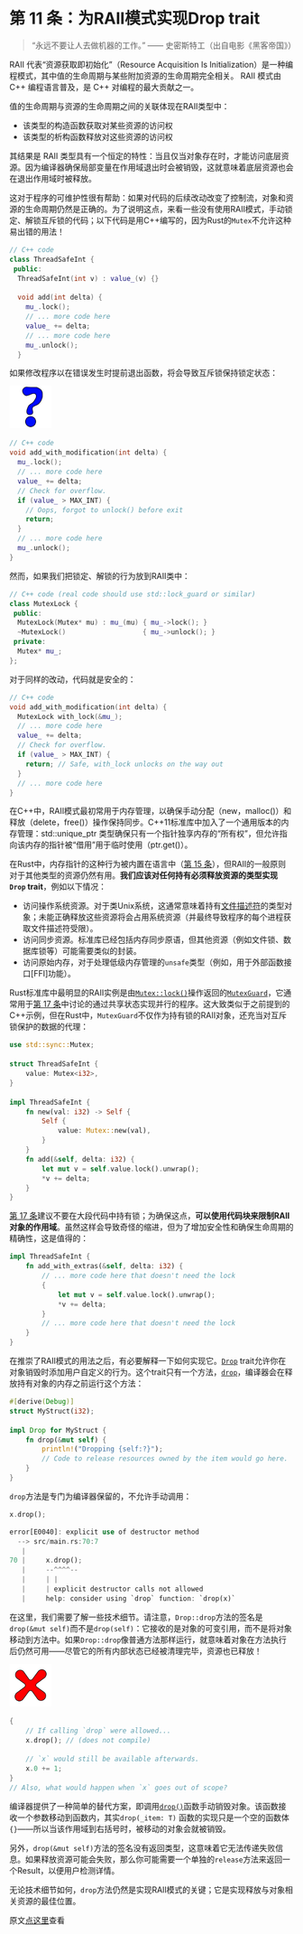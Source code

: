 # 第 11 条：为RAII模式实现Drop trait

> “永远不要让人去做机器的工作。” —— 史密斯特工（出自电影《黑客帝国》）

RAII 代表“资源获取即初始化”（Resource Acquisition Is Initialization）是一种编程模式，其中值的生命周期与某些附加资源的生命周期完全相关。 RAII 模式由 C++ 编程语言普及，是 C++ 对编程的最大贡献之一。

值的生命周期与资源的生命周期之间的关联体现在RAII类型中：

- 该类型的构造函数获取对某些资源的访问权
- 该类型的析构函数释放对这些资源的访问权

其结果是 RAII 类型具有一个恒定的特性：当且仅当对象存在时，才能访问底层资源。因为编译器确保局部变量在作用域退出时会被销毁，这就意味着底层资源也会在退出作用域时被释放。

这对于程序的可维护性很有帮助：如果对代码的后续改动改变了控制流，对象和资源的生命周期仍然是正确的。为了说明这点，来看一些没有使用RAII模式，手动锁定、解锁互斥锁的代码；以下代码是用C++编写的，因为Rust的`Mutex`不允许这种易出错的用法！

```C++
// C++ code
class ThreadSafeInt {
 public:
  ThreadSafeInt(int v) : value_(v) {}

  void add(int delta) {
    mu_.lock();
    // ... more code here
    value_ += delta;
    // ... more code here
    mu_.unlock();
  }
```

如果修改程序以在错误发生时提前退出函数，将会导致互斥锁保持锁定状态：

<div class="ferris"><img src="../images/not_desired_behavior.svg" width="75" height="75" /></div>


```C++
// C++ code
void add_with_modification(int delta) { 
  mu_.lock();
  // ... more code here
  value_ += delta;
  // Check for overflow.
  if (value_ > MAX_INT) {
    // Oops, forgot to unlock() before exit
    return;
  }
  // ... more code here
  mu_.unlock();
}
```

然而，如果我们把锁定、解锁的行为放到RAII类中：

```C++
// C++ code (real code should use std::lock_guard or similar)
class MutexLock {
 public:
  MutexLock(Mutex* mu) : mu_(mu) { mu_->lock(); }
  ~MutexLock()                   { mu_->unlock(); }
 private:
  Mutex* mu_;
};
```

对于同样的改动，代码就是安全的：

```C++
// C++ code
void add_with_modification(int delta) {
  MutexLock with_lock(&mu_);
  // ... more code here
  value_ += delta;
  // Check for overflow.
  if (value_ > MAX_INT) {
    return; // Safe, with_lock unlocks on the way out
  }
  // ... more code here
}
```

在C++中，RAII模式最初常用于内存管理，以确保手动分配（new，malloc()）和释放（delete，free()）操作保持同步。C++11标准库中加入了一个通用版本的内存管理：std::unique_ptr<T> 类型确保只有一个指针独享内存的“所有权”，但允许指向该内存的指针被“借用”用于临时使用（ptr.get()）。

在Rust中，内存指针的这种行为被内置在语言中（[第 15 条]），但RAII的一般原则对于其他类型的资源仍然有用。**我们应该对任何持有必须释放资源的类型实现`Drop` trait**，例如以下情况：

- 访问操作系统资源。对于类Unix系统，这通常意味着持有[文件描述符]的类型对象；未能正确释放这些资源将会占用系统资源（并最终导致程序的每个进程获取文件描述符受限）。
- 访问同步资源。标准库已经包括内存同步原语，但其他资源（例如文件锁、数据库锁等）可能需要类似的封装。
- 访问原始内存，对于处理低级内存管理的`unsafe`类型（例如，用于外部函数接口[FFI]功能）。

Rust标准库中最明显的RAII实例是由<code>[Mutex::lock()]</code>操作返回的<code>[MutexGuard]</code>，它通常用于[第 17 条]中讨论的通过共享状态实现并行的程序。这大致类似于之前提到的C++示例，但在Rust中，`MutexGuard`不仅作为持有锁的RAII对象，还充当对互斥锁保护的数据的代理：

```Rust
use std::sync::Mutex;

struct ThreadSafeInt {
    value: Mutex<i32>,
}

impl ThreadSafeInt {
    fn new(val: i32) -> Self {
        Self {
            value: Mutex::new(val),
        }
    }
    fn add(&self, delta: i32) {
        let mut v = self.value.lock().unwrap();
        *v += delta;
    }
}

```

[第 17 条]建议不要在大段代码中持有锁；为确保这点，**可以使用代码块来限制RAII对象的作用域**。虽然这样会导致奇怪的缩进，但为了增加安全性和确保生命周期的精确性，这是值得的：

```Rust
impl ThreadSafeInt {
    fn add_with_extras(&self, delta: i32) {
        // ... more code here that doesn't need the lock
        {
            let mut v = self.value.lock().unwrap();
            *v += delta;
        }
        // ... more code here that doesn't need the lock
    }
}
```

在推崇了RAII模式的用法之后，有必要解释一下如何实现它。<code>[Drop]</code> trait允许你在对象销毁时添加用户自定义的行为。这个trait只有一个方法，<code>[drop]</code>，编译器会在释放持有对象的内存之前运行这个方法：
```Rust
#[derive(Debug)]
struct MyStruct(i32);

impl Drop for MyStruct {
    fn drop(&mut self) {
        println!("Dropping {self:?}");
        // Code to release resources owned by the item would go here.
    }
}
```

`drop`方法是专门为编译器保留的，不允许手动调用：

```Rust
x.drop();
```

```rust
error[E0040]: explicit use of destructor method
  --> src/main.rs:70:7
   |
70 |     x.drop();
   |     --^^^^--
   |     | |
   |     | explicit destructor calls not allowed
   |     help: consider using `drop` function: `drop(x)`
```

在这里，我们需要了解一些技术细节。请注意，`Drop::drop`方法的签名是`drop(&mut self)`而不是`drop(self)`：它接收的是对象的可变引用，而不是将对象移动到方法中。如果`Drop::drop`像普通方法那样运行，就意味着对象在方法执行后仍然可用——尽管它的所有内部状态已经被清理完毕，资源也已释放！

<div class="ferris"><img src="../images/does_not_compile.svg" width="75" height="75" /></div>

```rust
{
    // If calling `drop` were allowed...
    x.drop(); // (does not compile)

    // `x` would still be available afterwards.
    x.0 += 1;
}
// Also, what would happen when `x` goes out of scope?
```

编译器提供了一种简单的替代方案，即调用<code>[drop()]</code>函数手动销毁对象。该函数接收一个参数移动到函数内，其实`drop(_item: T)` 函数的实现只是一个空的函数体`{}`——所以当该作用域到右括号时，被移动的对象会就被销毁。

另外，`drop(&mut self)`方法的签名没有返回类型，这意味着它无法传递失败信息。如果释放资源可能会失败，那么你可能需要一个单独的`release`方法来返回一个Result，以便用户检测详情。

无论技术细节如何，`drop`方法仍然是实现RAII模式的关键；它是实现释放与对象相关资源的最佳位置。

原文[点这里](https://www.lurklurk.org/effective-rust/raii.html)查看
  
<!-- 参考链接 -->
[第 15 条]:https://www.lurklurk.org/effective-rust/borrows.html
[第 17 条]:https://www.lurklurk.org/effective-rust/deadlock.html
[文件描述符]:https://en.wikipedia.org/wiki/File_descriptor
[Mutex::lock()]:https://doc.rust-lang.org/std/sync/struct.Mutex.html#method.lock
[MutexGuard]:https://doc.rust-lang.org/std/sync/struct.MutexGuard.html
[Drop]:https://doc.rust-lang.org/std/ops/trait.Drop.html
[drop]:https://doc.rust-lang.org/std/ops/trait.Drop.html#tymethod.drop
[drop()]:https://doc.rust-lang.org/std/mem/fn.drop.html
